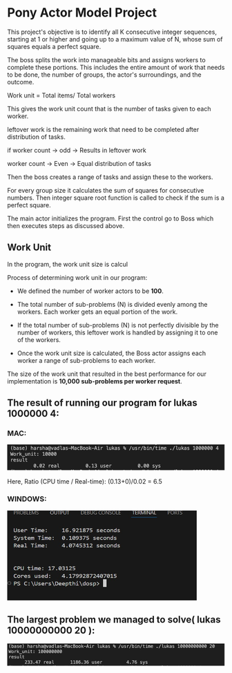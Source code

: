# Pony Actor Model Project

This project's objective is to identify all K consecutive integer sequences, starting at 1 or higher and going up to a maximum value of N, whose sum of squares equals a perfect square.

The boss splits the work into manageable bits and assigns workers to complete these portions.
This includes the entire amount of work that needs to be done, the number of groups, the actor's surroundings, and the outcome.

Work unit = Total items/ Total workers

This gives the work unit count that is the number of tasks given to each worker.

leftover work is the remaining work that need to be completed after distribution of tasks.

if worker count -> odd -> Results in leftover work

worker count -> Even -> Equal distribution of tasks

Then the boss creates a range of tasks and assign these to the workers.

For every group size it calculates the sum of squares for consecutive numbers. Then integer square root function is called to check if the sum is a perfect square.

The main actor initializes the program. First the control go to Boss which then executes steps as discussed above.

## Work Unit

In the program, the work unit size is calcul

Process of determining work unit in our program:

- We defined the number of worker actors to be **100**.

- The total number of sub-problems (N) is divided evenly among the workers. Each worker gets an equal portion of the work.

- If the total number of sub-problems (N) is not perfectly divisible by the number of workers, this leftover work is handled by assigning it to one of the workers.

- Once the work unit size is calculated, the Boss actor assigns each worker a range of sub-problems to each worker.

The size of the work unit that resulted in the best performance for our implementation is **10,000 sub-problems per worker request**.

## The result of running our program for lukas 1000000 4:

### MAC:

![](lukas/image1.png)

Here, Ratio (CPU time / Real-time): (0.13+0)/0.02 = 6.5

### WINDOWS:

![A computer screen with numbers and text Description automatically generated](lukas/image2.png)

## The largest problem we managed to solve( lukas 10000000000 20 ):

![](lukas/image3.png)


